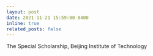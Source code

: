 ```yaml
---
layout: post
date: 2021-11-21 15:59:00-0400
inline: true
related_posts: false
---
```


The Special Scholarship, Beijing Institute of Technology
